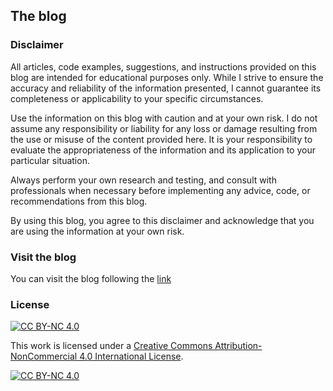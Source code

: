 ## The blog
### Disclaimer
All articles, code examples, suggestions, and instructions provided on this blog are intended for educational purposes only. While I strive to ensure the accuracy and reliability of the information presented, I cannot guarantee its completeness or applicability to your specific circumstances.

Use the information on this blog with caution and at your own risk. I do not assume any responsibility or liability for any loss or damage resulting from the use or misuse of the content provided here. It is your responsibility to evaluate the appropriateness of the information and its application to your particular situation.

Always perform your own research and testing, and consult with professionals when necessary before implementing any advice, code, or recommendations from this blog.

By using this blog, you agree to this disclaimer and acknowledge that you are using the information at your own risk.

### Visit the blog
You can visit the blog following the [link](https://maksymrybak.github.io/blog/)

### License
[![CC BY-NC 4.0][cc-by-nc-shield]][cc-by-nc]

This work is licensed under a
[Creative Commons Attribution-NonCommercial 4.0 International License][cc-by-nc].

[![CC BY-NC 4.0][cc-by-nc-image]][cc-by-nc]

[cc-by-nc]: https://creativecommons.org/licenses/by-nc/4.0/
[cc-by-nc-image]: https://licensebuttons.net/l/by-nc/4.0/88x31.png
[cc-by-nc-shield]: https://img.shields.io/badge/License-CC%20BY--NC%204.0-lightgrey.svg

